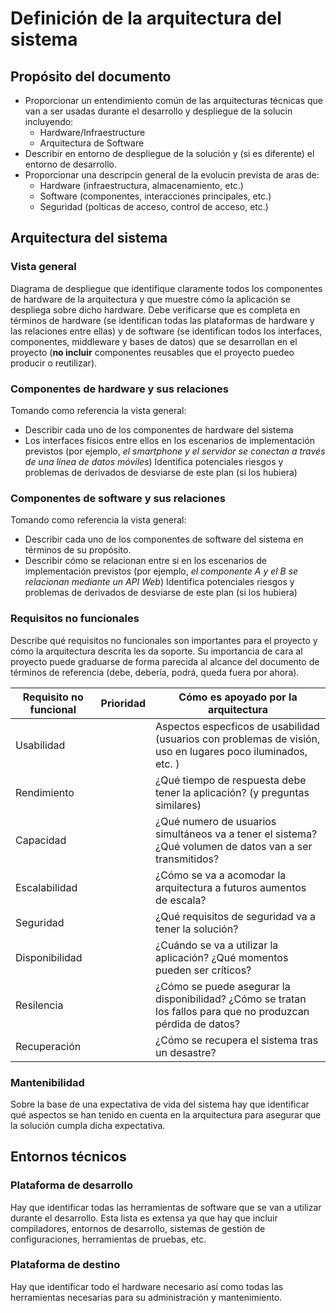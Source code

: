 # Definición de la arquitectura del sistema
## Propósito del documento
* Proporcionar un entendimiento común de las arquitecturas técnicas que van a ser usadas durante el desarrollo y despliegue de la solucin incluyendo:
  * Hardware/Infraestructure
  * Arquitectura de Software
* Describir en entorno de despliegue de la solución y (si es diferente) el entorno de desarrollo.
* Proporcionar una descripcin general de la evolucin prevista de aras de:
  * Hardware (infraestructura, almacenamiento, etc.)
  * Software (componentes, interacciones principales, etc.)
  * Seguridad (polticas de acceso, control de acceso, etc.)
## Arquitectura del sistema
### Vista general
Diagrama de despliegue que identifique claramente todos los componentes de hardware de la arquitectura y que muestre cómo la aplicación se despliega sobre dicho hardware.
Debe verificarse que es completa en términos de hardware (se identifican todas las plataformas de hardware y las relaciones entre ellas) y
de software (se identifican todos los interfaces, componentes, middleware y bases de datos) que se desarrollan en el proyecto 
(**no incluir** componentes reusables que el proyecto puedeo producir o reutilizar).
### Componentes de hardware y sus relaciones
Tomando como referencia la vista general:
* Describir cada uno de los componentes de hardware del sistema
* Los interfaces físicos entre ellos en los escenarios de implementación previstos (por ejemplo, _el smartphone y el servidor se conectan a través de una línea de datos móviles_)
Identifica potenciales riesgos y problemas de derivados de desviarse de este plan (si los hubiera)
### Componentes de software y sus relaciones
Tomando como referencia la vista general:
* Describir cada uno de los componentes de software del sistema en términos de su propósito.
* Describir cómo se relacionan entre si en los escenarios de implementación previstos (por ejemplo, _el componente A y el B se relacionan mediante un API Web_)
Identifica potenciales riesgos y problemas de derivados de desviarse de este plan (si los hubiera)
### Requisitos no funcionales
Describe qué requisitos no funcionales son importantes para el proyecto y cómo la arquitectura descrita les da soporte. 
Su importancia de cara al proyecto puede graduarse de forma parecida al alcance del documento de términos de referencia 
(debe, debería, podrá, queda fuera por ahora).

| Requisito no funcional | Prioridad | Cómo es apoyado por la arquitectura |
| ---------------------- | --------- | ----------- |
| Usabilidad | | Aspectos especficos de usabilidad (usuarios con problemas de visión, uso en lugares poco iluminados, etc. )    
| Rendimiento | | ¿Qué tiempo de respuesta debe tener la aplicación? (y preguntas similares) 
| Capacidad | | ¿Qué numero de usuarios simultáneos va a tener el sistema? ¿Qué volumen de datos van a ser transmitidos?
| Escalabilidad | | ¿Cómo se va a acomodar la arquitectura a futuros aumentos de escala?
| Seguridad | | ¿Qué requisitos de seguridad va a tener la solución? 
| Disponibilidad | | ¿Cuándo se va a utilizar la aplicación? ¿Qué momentos pueden ser críticos?
| Resilencia | | ¿Cómo se puede asegurar la disponibilidad? ¿Cómo se tratan los fallos para que no produzcan pérdida de datos?
| Recuperación | | ¿Cómo se recupera el sistema tras un desastre?
### Mantenibilidad
Sobre la base de una expectativa de vida del sistema hay que identificar qué aspectos se han tenido en cuenta en la arquitectura
para asegurar que la solución cumpla dicha expectativa.
## Entornos técnicos
### Plataforma de desarrollo
Hay que identificar todas las herramientas de software que se van a utilizar durante el desarrollo. Esta lista es extensa ya que hay
que incluir compiladores, entornos de desarrollo, sistemas de gestión de configuraciones, herramientas de pruebas, etc.
### Plataforma de destino
Hay que identificar todo el hardware necesario así como todas las herramientas necesarias para su administración y mantenimiento.
